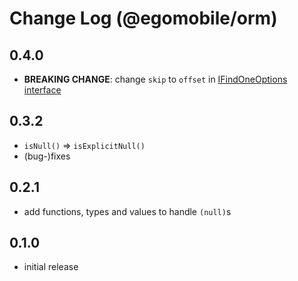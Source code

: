 # Change Log (@egomobile/orm)

## 0.4.0

- **BREAKING CHANGE**: change `skip` to `offset` in [IFindOneOptions interface](https://egomobile.github.io/node-orm/interfaces/IFindOneOptions.html)

## 0.3.2

- `isNull()` => `isExplicitNull()`
- (bug-)fixes

## 0.2.1

- add functions, types and values to handle `(null)`s

## 0.1.0

- initial release
